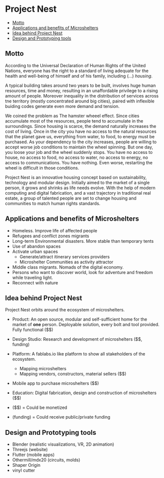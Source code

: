 # Project Nest

<!-- vim-markdown-toc GFM -->

* [Motto](#motto)
* [Applications and benefits of Microshelters](#applications-and-benefits-of-microshelters)
* [Idea behind Project Nest](#idea-behind-project-nest)
* [Design and Prototyping tools](#design-and-prototyping-tools)

<!-- vim-markdown-toc -->

## Motto

According to the Universal Declaration of Human Rights of the United Nations, everyone has the right to a standard of living adequate for the health and well-being of himself and of his family, including (...) *housing*.

A typical building takes around two years to be built, involves huge human resources, time and money, resulting in an unaffordable privilege to a rising amount of people. Moreover inequality in the distribution of services across tne territory (mostly concentrated around big cities), paired with inflexible buiding codes generate even more demand and tension.

We coined the problem as The hamster wheeel effect. Since cities accumulate most of the resources, people tend to accumulate in the surroundings. Since housing is scarce, the demand naturally increases the cost of living. Once in the city you have no access to the natural resources that the planet gave us, everything from water, to food, to energy must be purchased. As your dependency to the city increases, people are willing to accept worse job conditions to maintain the wheel spinning. But one day, you loose your job and the wheel suddenly stops. You have no access to house, no access to food, no access to water, no access to energy, no access to communications. You have nothing. Even worse, restarting the wheel is difficult in those conditions.

Project Nest is an innovative housing concept based on sustainability, technology and modular design. Initially aimed to the market of a single person, it grows and shrinks as life needs evolve. With the help of modern computing and digital fabrication, and a vast trajectory in traditional real estate, a group of talented people are set to change housing and communities to match human rights standards.

## Applications and benefits of Microshelters

- Homeless. Improve life of affected people
- Refugees and conflict zones migrants
- Long-term Environmental disasters. More stable than temporary tents
- Use of abandon spaces
- Activate urban spaces
	- Generate/attract itinerary services providers
	- Microshelter Communities as activity attractor
- Middle class migrants. Nomads of the digital economy.
- Persons who want to discover world, look for adventure and freedom while traveling light.
- Reconnect with nature

## Idea behind Project Nest

Project Nest orbits around the ecosystem of microshelters.

- Product: An open source, modular and self-sufficient home for the market of **one** person. Deployable solution, every bolt and tool provided. Fully functional ($$)
- Design Studio: Research and development of microshelters ($$, funding)
- Platform: A fablabs.io like platform to show all stakeholders of the ecosystem.
	- Mapping microshelters
	- Mapping vendors, constructors, material sellers ($$)
- Mobile app to purchase microshelters ($$)
- Education: Digital fabrication, design and construction of microshelters ($$)

- ($$) = Could be monetized
- (funding) = Could receive public/private funding


## Design and Prototyping tools

- Blender (realistic visualizations, VR, 2D animation)
- Threejs (website)
- Flutter (mobile apps)
- Othermill/mdx20 (circuits, molds)
- Shaper Origin
- vinyl cutter
